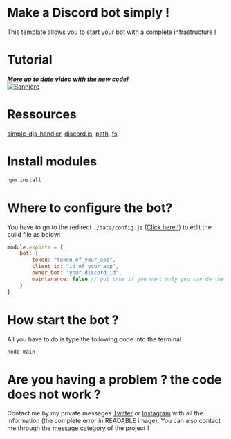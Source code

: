 # Make a Discord bot simply !
This template allows you to start your bot with a complete infrastructure !

# Tutorial
***More up to date video with the new code!***<br>
[![Bannière](http://img.youtube.com/vi/LLTMeutpcyw/0.jpg)](https://www.youtube.com/watch?v=LLTMeutpcyw "FR - Faire un bot #discord (v14) 🖥️")

# Ressources
<a href="https://www.npmjs.com/package/simple-djs-handler">simple-djs-handler</a>, <a href="https://www.npmjs.com/package/discord.js">discord.js</a>, <a href="https://www.npmjs.com/package/path">path</a>, <a href="#">fs</a>

# Install modules
```bash
npm install
```

# Where to configure the bot?
You have to go to the redirect `./data/config.js` (<a href="https://github.com/Cut0x/start-discord-bot/blob/main/data/config.js">Click here !</a>) to edit the build file as below:
```js
module.exports = {
    bot: {
        token: "token_of_your_app",
        client_id: "id_of_your_app",
        owner_bot: "your_discord_id",
        maintenance: false // put true if you want only you can do the orders
    }
};
```

# How start the bot ?
All you have to do is type the following code into the terminal
```bash
node main
```

# Are you having a problem ? the code does not work ?
Contact me by my private messages <a href="https://twitter.com/cut0x_">Twitter</a> or <a href="https://instagram.com/valloic_">Instagram</a> with all the information (the complete error in READABLE image).
You can also contact me through the <a href="https://github.com/Cut0x/start-discord-bot/discussions/1">message category</a> of the project !
